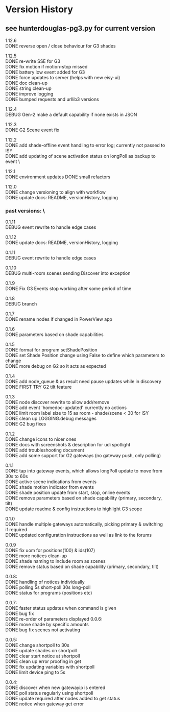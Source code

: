 # Version History

## see hunterdouglas-pg3.py for current version

1.12.6 \
DONE reverse open / close behaviour for G3 shades

1.12.5 \
DONE re-write SSE for G3 \
DONE fix motion if motion-stop missed \
DONE battery low event added for G3 \
DONE force updates to server (helps with new eisy-ui) \
DONE doc clean-up \
DONE string clean-up \
DONE improve logging \
DONE bumped requests and urllib3 versions

1.12.4 \
DEBUG Gen-2 make a default capability if none exists in JSON

1.12.3 \
DONE G2 Scene event fix

1.12.2 \
DONE add shade-offline event handling to error log; currently not passed to
ISY \
DONE add updating of scene activation status on longPoll as backup to event \

1.12.1 \
DONE environment updates
DONE small refactors

1.12.0 \
DONE change versioning to align with workflow \
DONE update docs: README, versionHistory, logging

### past versions: \

0.1.11 \
DEBUG event rewrite to handle edge cases

0.1.12 \
DONE update docs: README, versionHistory, logging

0.1.11 \
DEBUG event rewrite to handle edge cases

0.1.10 \
DEBUG multi-room scenes sending Discover into exception

0.1.9 \
DONE Fix G3 Events stop working after some period of time

0.1.8 \
DEBUG branch

0.1.7 \
DONE rename nodes if changed in PowerView app

0.1.6 \
DONE parameters based on shade capabilities

0.1.5 \
DONE format for program setShadePosition \
DONE set Shade Position change using False to define which parameters to
change \
DONE more debug on G2 so it acts as expected

0.1.4 \
DONE add node_queue & as result need pause updates while in discovery \
DONE FIRST TRY G2 tilt feature

0.1.3 \
DONE node discover rewrite to allow add/remove \
DONE add event 'homedoc-updated' currently no actions \
DONE limit room label size to 15 as room - shade/scene < 30 for ISY \
DONE clean up LOGGING.debug messages \
DONE G2 bug fixes

0.1.2 \
DONE change icons to nicer ones \
DONE docs with screenshots & description for udi spotlight \
DONE add troubleshooting document \
DONE add some support for G2 gateways (no gateway push, only polling)

0.1.1 \
DONE tap into gateway events, which allows longPoll update to move from 30s to
60s \
DONE active scene indications from events \
DONE shade motion indicator from events \
DONE shade position update from start, stop, online events \
DONE remove parameters based on shade capability (primary, secondary, tilt) \
DONE update readme & config instructions to highlight G3 scope

0.1.0 \
DONE handle multiple gateways automatically, picking primary & switching if
required \
DONE updated configuration instructions as well as link to the forums

0.0.9 \
DONE fix uom for positions(100) & ids(107) \
DONE more notices clean-up \
DONE shade naming to include room as scenes \
DONE remove status based on shade capability (primary, secondary, tilt)

0.0.8: \
DONE handling of notices individually \
DONE polling 5s short-poll 30s long-poll \
DONE status for programs (positions etc)

0.0.7: \
DONE faster status updates when command is given \
DONE bug fix \
DONE re-order of parameters displayed
0.0.6: \
DONE move shade by specific amounts \
DONE bug fix scenes not activating

0.0.5: \
DONE change shortpoll to 30s \
DONE update shades on shortpoll \
DONE clear start notice at shortpoll \
DONE clean up error proofing in get \
DONE fix updating variables with shortpoll \
DONE limit device ping to 5s

0.0.4: \
DONE discover when new gatewayip is entered \
DONE poll status regularly using shortpoll \
DONE update required after nodes added to get status \
DONE notice when gateway get error

